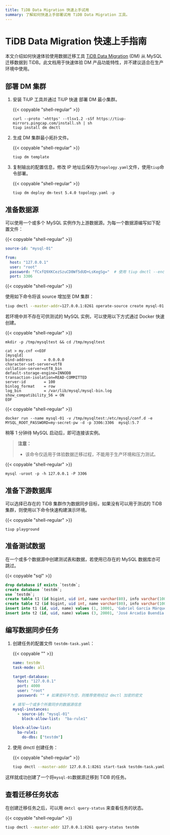 ```yaml
---
title: TiDB Data Migration 快速上手试用
summary: 了解如何快速上手部署试用 TiDB Data Migration 工具。
---
```


# TiDB Data Migration 快速上手指南

本文介绍如何快速体验使用数据迁移工具 [TiDB Data Migration](https://github.com/pingcap/dm) (DM) 从 MySQL 迁移数据到 TiDB。此文档用于快速体验 DM 产品功能特性，并不建议适合在生产环境中使用。

## 部署 DM 集群

1. 安装 TiUP 工具并通过 TiUP 快速 部署 DM 最小集群。

    {{< copyable "shell-regular" >}}

    ```shell
    curl --proto '=https' --tlsv1.2 -sSf https://tiup-mirrors.pingcap.com/install.sh | sh
    tiup install dm dmctl
    ```

2. 生成 DM 集群最小拓扑文件。

    {{< copyable "shell-regular" >}}

    ```
    tiup dm template
    ```

3. 复制输出的配置信息，修改 IP 地址后保存为`topology.yaml`文件，使用`tiup`命令部署。

    {{< copyable "shell-regular" >}}

    ```shell
    tiup dm deploy dm-test 5.4.0 topology.yaml -p
    ```

## 准备数据源

可以使用一个或多个 MySQL 实例作为上游数据源。为每一个数据源编写如下配置文件：

{{< copyable "shell-regular" >}}

```yaml
source-id: "mysql-01"

from:
  host: "127.0.0.1"
  user: "root"
  password: "fCxfQ9XKCezSzuCD0Wf5dUD+LsKegSg="  # 使用 tiup dmctl --encrypt "123456" 加密。
  port: 3306
```

{{< copyable "shell-regular" >}}

使用如下命令将该 source 增加至 DM 集群：

```bash
tiup dmctl --master-addr=127.0.0.1:8261 operate-source create mysql-01.yaml # --master-addr 填写 master_servers 其中之一。
```

若环境中并不存在可供测试的 MySQL 实例，可以使用以下方式通过 Docker 快速创建。

{{< copyable "shell-regular" >}}

```shell
mkdir -p /tmp/mysqltest && cd /tmp/mysqltest

cat > my.cnf <<EOF
[mysqld]
bind-address     = 0.0.0.0
character-set-server=utf8
collation-server=utf8_bin
default-storage-engine=INNODB
transaction-isolation=READ-COMMITTED
server-id        = 100
binlog_format    = row
log_bin          = /var/lib/mysql/mysql-bin.log
show_compatibility_56 = ON
EOF
```

{{< copyable "shell-regular" >}}

```shell
docker run --name mysql-01 -v /tmp/mysqltest:/etc/mysql/conf.d -e MYSQL_ROOT_PASSWORD=my-secret-pw -d -p 3306:3306  mysql:5.7
```

稍等 1 分钟待 MySQL 启动后，即可连接该实例。

> **注意：**
>
> - 该命令仅适用于体验数据迁移过程，不能用于生产环境和压力测试。

{{< copyable "shell-regular" >}}

```shell
mysql -uroot -p -h 127.0.0.1 -P 3306
```

## 准备下游数据库

可以选择已存在的 TiDB 集群作为数据同步目标，如果没有可以用于测试的 TiDB 集群，则使用以下命令快速构建演示环境。

{{< copyable "shell-regular" >}}

```shell
tiup playground
```

## 准备测试数据

在一个或多个数据源中创建测试表和数据，若使用已存在的 MySQL 数据库亦可跳过。

{{< copyable "sql" >}}

```sql
drop database if exists `testdm`;
create database `testdm`;
use `testdm`;
create table t1 (id bigint, uid int, name varchar(80), info varchar(100), primary key (`id`), unique key(`uid`)) DEFAULT CHARSET=utf8mb4 COLLATE=utf8mb4_bin;
create table t2 (id bigint, uid int, name varchar(80), info varchar(100), primary key (`id`), unique key(`uid`)) DEFAULT CHARSET=utf8mb4 COLLATE=utf8mb4_bin;
insert into t1 (id, uid, name) values (1, 10001, 'Gabriel García Márquez'), (2, 10002, 'Cien años de soledad');
insert into t2 (id, uid, name) values (3, 20001, 'José Arcadio Buendía'), (4, 20002, 'Úrsula Iguarán'), (5, 20003, 'José Arcadio');
```

## 编写数据同步任务

1. 创建任务的配置文件 `testdm-task.yaml`：

    {{< copyable "" >}}

    ```yaml
    name: testdm
    task-mode: all

    target-database:
      host: "127.0.0.1"
      port: 4000
      user: "root"
      password: "" # 如果密码不为空，则推荐使用经过 dmctl 加密的密文

    # 填写一个或多个所需同步的数据源信息
    mysql-instances:
      - source-id: "mysql-01"
        block-allow-list:  "ba-rule1"

    block-allow-list:
      ba-rule1:
        do-dbs: ["testdm"]
    ```

2. 使用 dmctl 创建任务：

    {{< copyable "shell-regular" >}}

    ```bash
    tiup dmctl --master-addr 127.0.0.1:8261 start-task testdm-task.yaml
    ```

这样就成功创建了一个将`mysql-01`数据源迁移到 TiDB 的任务。

## 查看迁移任务状态

在创建迁移任务之后，可以用 `dmtcl query-status` 来查看任务的状态。

{{< copyable "shell-regular" >}}

```bash
tiup dmctl --master-addr 127.0.0.1:8261 query-status testdm
```